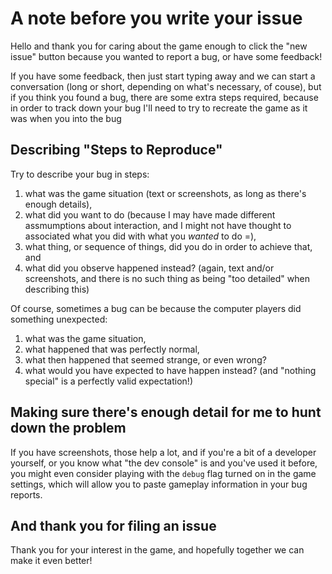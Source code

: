 # A note before you write your issue

Hello and thank you for caring about the game enough to click the "new issue" button because you wanted to report a bug, or have some feedback!

If you have some feedback, then just start typing away and we can start a conversation (long or short, depending on what's necessary, of couse), but if you think you found a bug, there are some extra steps required, because in order to track down your bug I'll need to try to recreate the game as it was when you into the bug

## Describing "Steps to Reproduce"

Try to describe your bug in steps:

1. what was the game situation (text or screenshots, as long as there's enough details),
2. what did you want to do (because I may have made different assmumptions about interaction, and I might not have thought to associated what you did with what you _wanted_ to do =),
3. what thing, or sequence of things, did you do in order to achieve that, and
4. what did you observe happened instead? (again, text and/or screenshots, and there is no such thing as being "too detailed" when describing this)

Of course, sometimes a bug can be because the computer players did something unexpected:

1. what was the game situation,
2. what happened that was perfectly normal,
3. what then happened that seemed strange, or even wrong?
4. what would you have expected to have happen instead? (and "nothing special" is a perfectly valid expectation!)

## Making sure there's enough detail for me to hunt down the problem

If you have screenshots, those help a lot, and if you're a bit of a developer yourself, or you know what "the dev console" is and you've used it before, you might even consider playing with the `debug` flag turned on in the game settings, which will allow you to paste gameplay information in your bug reports.

## And thank you for filing an issue

Thank you for your interest in the game, and hopefully together we can make it even better!
